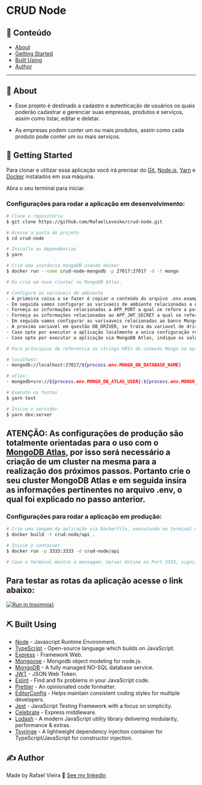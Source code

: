 # CRUD Node

## 📝 Conteúdo

- [About](#about)
- [Getting Started](#getting_started)
- [Built Using](#built_using)
- [Author](#authors)

---

## 🏁 About <a name = "about"></a>

- Esse projeto é destinado a cadastro e autenticação de usuários os quais poderão cadastrar e gerenciar suas empresas, produtos e serviços, assim como listar, editar e deletar.

- As empresas podem conter um ou mais produtos, assim como cada produto pode conter um ou mais serviços.

## 🏁 Getting Started <a name = "getting_started"></a>
Para clonar e utilizar essa aplicação você irá precisar do [Git](https://git-scm.com), [Node.js](https://nodejs.org/en/), [Yarn](https://yarnpkg.com/) e [Docker](https://www.docker.com/) instalados em sua máquina.

Abra o seu terminal para iniciar.

### Configurações para rodar a aplicação em desenvolvimento:

```bash
# Clone o repositório
$ git clone https://github.com/RafaelLeveske/crud-node.git

# Acesse a pasta do projeto
$ cd crud-node

# Installe as dependências
$ yarn

# Crie uma instância mongoDB usando docker
$ docker run --name crud-node-mongodb -p 27017:27017 -d -t mongo

# Ou crie um novo cluster no MongoDB Atlas.

# Configure as variáveis de ambiente
- A primeira coisa a se fazer é copiar o conteúdo do arquivo .env.example para um novo arquivo na raiz do seu projeto chamado .env.
- Em seguida vamos configurar as varivaeis de ambiente relacionadas a APP CONFIGURATIONS.
- Forneça as informações relacionadas a APP_PORT a qual se refere a porta a qual a aplicação ira rodar
- Forneça as informações relacionadas ao APP_JWT_SECRET a qual se refere ao segredo da chave JWT a qual controla a nossa autenticação no app, a escolha do valor dessa variavel fica ao seu critério, caso o deixe vazio a aplicação irá usar um valor default como chave.
- Em seguida vamos configurar as varivaveis relacionadas ao banco MongoDB, podendo esse ser executado tanto em localhost com a instância mongodb docker ou com um cluster MongoDB Atlas.
- A proxima variavel em questão DB_DRIVER, se trata da variavel de driver do banco, podendo esse ser um dos dois valores: (localhost, atlas) o valor (localhost), foi programado para rodar com a instância mongodb a qual temos a opção de criar via Docker, já o valor (atlas) foi programado para rodar com um cluster MongoDB Atlas, caso deixe a variavel fazia, a aplicação usará o valor (localhost) por padrão, portanto é muito importante indicar o valor corretamente.
- Caso opte por executar a aplicação localmente a unica configuração restante será MONGO_DB_DATABASE_NAME a qual você irá indicar o nome do banco do seu banco de dados.
- Caso opte por executar a aplicação via MongoDB Atlas, indique os valores de: MONGO_DB_ATLAS_NAME a qual se refere ao nome da sua database Atlas, MONGO_DB_ATLAS_USER a qual se refere ao nome de usuário, MONGO_DB_ATLAS_PASS se refere ao password e MONGO_DB_ATLAS_CLUSTER a qual se refere ao nome do seu cluster.

# Para príncipios de referencia as strings URIs de conexão Mongo na aplicação tem o seguinte modelo:

# localhost:
- mongodb://localhost:27017/${process.env.MONGO_DB_DATABASE_NAME}

# atlas:
- mongodb+srv://${process.env.MONGO_DB_ATLAS_USER}:${process.env.MONGO_DB_ATLAS_PASS}@${process.env.MONGO_DB_ATLAS_CLUSTER}.mongodb.net/${process.env.MONGO_DB_ATLAS_NAME}?retryWrites=true&w=majority

# Execute os testes
$ yarn test

# Inicie o servidor
$ yarn dev:server
```

## ATENÇÃO: As configurações de produção são totalmente orientadas para o uso com o [MongoDB Atlas](https://www.mongodb.com/cloud/atlas), por isso será necessário a criação de um cluster na mesma para a realização dos próximos passos. Portanto crie o seu cluster MongoDB Atlas e em seguida insira as informações pertinentes no arquivo .env, o qual foi explicado no passo anterior.

### Configurações para rodar a aplicação em produção:

```bash
# Crie uma imagem da aplicação via Dockerfile, executando no terminal o comando abaixo:
$ docker build -t crud-node/api .

# Inicie o container.
$ docker run -p 3333:3333 -d crud-node/api

# Caso o terminal mostre a mensagem: Server Online on Port 3333, significa que o servidor foi executado em um container Docker com sucesso!
```

## Para testar as rotas da aplicação acesse o link abaixo:

[![Run in Insomnia}](https://insomnia.rest/images/run.svg)](https://insomnia.rest/run/?label=crud_node&uri=https%3A%2F%2Fraw.githubusercontent.com%2FRafaelLeveske%2Fcrud-node%2Fmaster%2FInsomnia_crud_node)


## ⛏️ Built Using <a name = "built_using"></a>

- [Node](https://nodejs.org/en/) - Javascript Runtime Environment.
- [TypeScript](https://www.typescriptlang.org/) - Open-source language which builds on JavaScript.
- [Express](https://expressjs.com/pt-br/) - Framework Web.
- [Mongoose](https://mongoosejs.com/) - Mongodb object modeling for node.js.
- [MongoDB](https://www.mongodb.com/2) - A fully managed NO-SQL database service.
- [JWT](https://jwt.io/) - JSON Web Token.
- [Eslint](https://eslint.org/) - Find and fix problems in your JavaScript code.
- [Prettier](https://prettier.io/) - An opinionated code formatter.
- [EditorConfig](https://editorconfig.org/) - Helps maintain consistent coding styles for multiple developers.
- [Jest](https://jestjs.io/) - JavaScript Testing Framework with a focus on simplicity.
- [Celebrate](https://www.npmjs.com/package/celebrate) - Express middleware.
- [Lodash](https://lodash.com/) - A modern JavaScript utility library delivering modularity, performance & extras.
- [Tsyringe](https://www.npmjs.com/package/tsyringe) - A lightweight dependency injection container for TypeScript/JavaScript for constructor injection.

## ✍️ Author <a name = "authors"></a>

Made by Rafael Vieira 👋 [See my linkedin](https://www.linkedin.com/in/rafael-vieira-506331182/)
